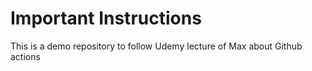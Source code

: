 # Important Instructions

This is a demo repository to follow Udemy lecture of Max about Github actions
